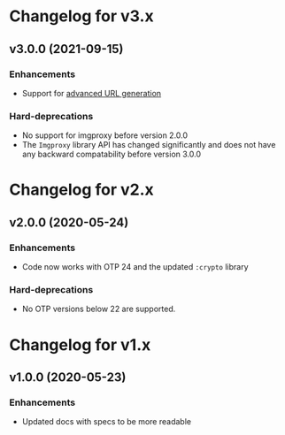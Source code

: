 # Changelog for v3.x

## v3.0.0 (2021-09-15)

### Enhancements

   * Support for [advanced URL generation](https://docs.imgproxy.net/generating_the_url_advanced?id=generating-the-url-advanced)

### Hard-deprecations

   * No support for imgproxy before version 2.0.0
   * The `Imgproxy` library API has changed significantly and does not have any backward compatability before version 3.0.0

# Changelog for v2.x

## v2.0.0 (2020-05-24)

### Enhancements

   * Code now works with OTP 24 and the updated `:crypto` library

### Hard-deprecations

  * No OTP versions below 22 are supported.

# Changelog for v1.x

## v1.0.0 (2020-05-23)

### Enhancements

  * Updated docs with specs to be more readable
